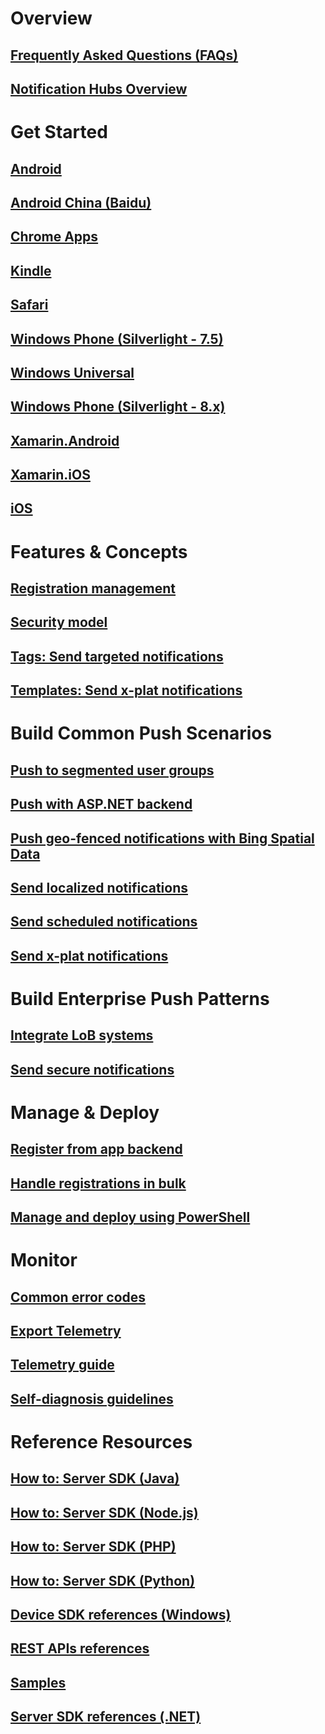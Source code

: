 # Overview
## [Frequently Asked Questions (FAQs)](notification-hubs-push-notification-faq.md)
## [Notification Hubs Overview](notification-hubs-push-notification-overview.md)
# Get Started
## [Android](notification-hubs-android-get-started.md)
## [Android China (Baidu)](notification-hubs-baidu-china-android-notifications-get-started.md)
## [Chrome Apps](notification-hubs-chrome-push-notifications-get-started.md)
## [Kindle](notification-hubs-kindle-amazon-adm-push-notification.md)
## [Safari](https://github.com/Azure/azure-notificationhubs-samples/tree/master/PushToSafari)
## [Windows Phone (Silverlight - 7.5)](https://github.com/Azure/azure-notificationhubs-samples/tree/master/PushToSLPhoneApp)
## [Windows Universal](notification-hubs-windows-store-dotnet-get-started-wns-push-notification.md)
## [Windows Phone (Silverlight - 8.x)](notification-hubs-windows-mobile-push-notifications-mpns.md)
## [Xamarin.Android](xamarin-notification-hubs-push-notifications-android-gcm.md)
## [Xamarin.iOS](xamarin-notification-hubs-ios-push-notification-apns-get-started.md)
## [iOS](notification-hubs-ios-apple-push-notification-apns-get-started.md)
# Features & Concepts
## [Registration management](notification-hubs-push-notification-registration-management.md)
## [Security model](notification-hubs-push-notification-security.md)
## [Tags: Send targeted notifications](notification-hubs-tags-segment-push-message.md)
## [Templates: Send x-plat notifications](notification-hubs-templates-cross-platform-push-messages.md)
# Build Common Push Scenarios
## [Push to segmented user groups](notification-hubs-windows-notification-dotnet-push-xplat-segmented-wns.md)
## [Push with ASP.NET backend](notification-hubs-aspnet-backend-windows-dotnet-wns-notification.md)
## [Push geo-fenced notifications with Bing Spatial Data](notification-hubs-push-bing-spartial-data-geofencing-notification.md)
## [Send localized notifications](notification-hubs-windows-store-dotnet-xplat-localized-wns-push-notification.md)
## [Send scheduled notifications](notification-hubs-send-push-notifications-scheduled.md)
## [Send x-plat notifications](notification-hubs-aspnet-cross-platform-notification.md)
# Build Enterprise Push Patterns
## [Integrate LoB systems](notification-hubs-enterprise-push-notification-architecture.md)
## [Send secure notifications](notification-hubs-aspnet-backend-windows-dotnet-wns-secure-push-notification.md)
# Manage & Deploy
## [Register from app backend](https://msdn.microsoft.com/en-us/library/azure/dn743807)
## [Handle registrations in bulk](https://msdn.microsoft.com/en-us/library/azure/dn790624)
## [Manage and deploy using PowerShell](notification-hubs-deploy-and-manage-powershell.md)
# Monitor
## [Common error codes](https://msdn.microsoft.com/en-us/library/azure/dn530751)
## [Export Telemetry](https://github.com/Azure/azure-notificationhubs-samples/tree/master/FetchNHTelemetryInExcel)
## [Telemetry guide](https://msdn.microsoft.com/en-us/library/azure/dn458821)
## [Self-diagnosis guidelines](notification-hubs-push-notification-fixer.md)
# Reference Resources
## [How to: Server SDK (Java)](notification-hubs-java-push-notification-tutorial.md)
## [How to: Server SDK (Node.js)](notification-hubs-nodejs-push-notification-tutorial.md)
## [How to: Server SDK (PHP)](notification-hubs-php-push-notification-tutorial.md)
## [How to: Server SDK (Python)](notification-hubs-python-push-notification-tutorial.md)
## [Device SDK references (Windows)](https://msdn.microsoft.com/en-us/library/azure/dn495826)
## [REST APIs references](https://msdn.microsoft.com/en-us/library/azure/dn223264)
## [Samples](https://github.com/Azure/azure-notificationhubs-samples)
## [Server SDK references (.NET)](https://msdn.microsoft.com/en-us/library/azure/mt414893)
